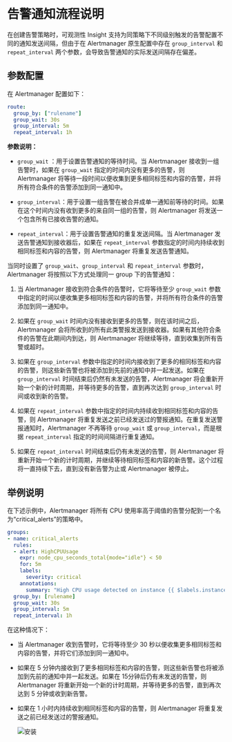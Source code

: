 # 告警通知流程说明

在创建告警策略时，可观测性 Insight 支持为同策略下不同级别触发的告警配置不同的通知发送间隔，但由于在 Alertmanager 原生配置中存在 `group_interval` 和 `repeat_interval` 两个参数，会导致告警通知的实际发送间隔存在偏差。

## 参数配置

在 Alertmanager 配置如下：

```yaml
route:  
  group_by: ["rulename"]
  group_wait: 30s
  group_interval: 5m
  repeat_interval: 1h
```

**参数说明：**

- `group_wait` ：用于设置告警通知的等待时间。当 Alertmanager 接收到一组告警时，如果在 `group_wait` 指定的时间内没有更多的告警，则 Alertmanager 将等待一段时间以便收集到更多相同标签和内容的告警，并将所有符合条件的告警添加到同一通知中。

- `group_interval`：用于设置一组告警在被合并成单一通知前等待的时间。如果在这个时间内没有收到更多的来自同一组的告警，则 Alertmanager 将发送一个包含所有已接收告警的通知。

- `repeat_interval`：用于设置告警通知的重复发送间隔。当 Alertmanager 发送告警通知到接收器后，如果在 `repeat_interval` 参数指定的时间内持续收到相同标签和内容的告警，则 Alertmanager 将重复发送告警通知。

当同时设置了 `group_wait`、`group_interval` 和 `repeat_interval` 参数时，Alertmanager 将按照以下方式处理同一 group 下的告警通知：

1. 当 Alertmanager 接收到符合条件的告警时，它将等待至少 `group_wait` 参数中指定的时间以便收集更多相同标签和内容的告警，并将所有符合条件的告警添加到同一通知中。

2. 如果在 `group_wait` 时间内没有接收到更多的告警，则在该时间之后，Alertmanager 会将所收到的所有此类警报发送到接收器。如果有其他符合条件的告警在此期间内到达，则 Alertmanager 将继续等待，直到收集到所有告警或超时。

3. 如果在 `group_interval` 参数中指定的时间内接收到了更多的相同标签和内容的告警，则这些新告警也将被添加到先前的通知中并一起发送。如果在 `group_interval` 时间结束后仍然有未发送的告警，Alertmanager 将会重新开始一个新的计时周期，并等待更多的告警，直到再次达到 `group_interval` 时间或收到新的告警。

4. 如果在 `repeat_interval` 参数中指定的时间内持续收到相同标签和内容的告警，则 Alertmanager 将重复发送之前已经发送过的警报通知。在重复发送警报通知时，Alertmanager 不再等待 `group_wait` 或 `group_interval`，而是根据 `repeat_interval` 指定的时间间隔进行重复通知。

5. 如果在 `repeat_interval` 时间结束后仍有未发送的告警，则 Alertmanager 将重新开始一个新的计时周期，并继续等待相同标签和内容的新告警。这个过程将一直持续下去，直到没有新告警为止或 Alertmanager 被停止。

## 举例说明

在下述示例中，Alertmanager 将所有 CPU 使用率高于阈值的告警分配到一个名为“critical_alerts”的策略中。

```yaml
groups:
- name: critical_alerts
  rules:
  - alert: HighCPUUsage
    expr: node_cpu_seconds_total{mode="idle"} < 50
    for: 5m
    labels:
      severity: critical
    annotations:
      summary: "High CPU usage detected on instance {{ $labels.instance }}"
  group_by: [rulename]
  group_wait: 30s
  group_interval: 5m
  repeat_interval: 1h
```

在这种情况下：

- 当 Alertmanager 收到告警时，它将等待至少 30 秒以便收集更多相同标签和内容的告警，并将它们添加到同一通知中。
- 如果在 5 分钟内接收到了更多相同标签和内容的告警，则这些新告警也将被添加到先前的通知中并一起发送。如果在 15分钟后仍有未发送的告警，则 Alertmanager 将重新开始一个新的计时周期，并等待更多的告警，直到再次达到 5 分钟或收到新告警。
- 如果在 1 小时内持续收到相同标签和内容的告警，则 Alertmanager 将重复发送之前已经发送过的警报通知。

     ![安装](https://docs.daocloud.io/daocloud-docs-images/docs/zh/docs/insight/images/alertnotifacation.png)
